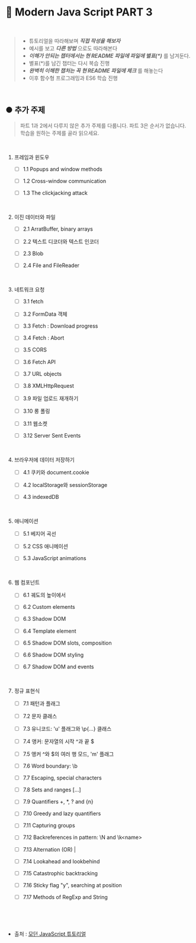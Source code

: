 # 📃 Modern Java Script PART 3

<br />

>   * 튜토리얼을 따라해보며 _**직접 작성을 해보자**_
>   * 예시를 보고 _**다른 방법**_ 으로도 따라해본다
>   * _**이해가 안되는 챕터에서는 현 README 파일에 파일에 별표(*)**_ 를 남겨둔다.
>   * 별표(*)를 남긴 챕터는 다시 복습 진행
>   * _**완벽히 이해한 챕처는 꼭 현 README 파일에 체크**_ 를 해놓는다
>   * 이후 함수형 프로그래밍과 ES6 학습 진행

<br />

## ● 추가 주제

> 파트 1과 2에서 다루지 않은 추가 주제를 다룹니다. 파트 3은 순서가 없습니다. 학습을 원하는 주제를 골라 읽으세요.

<br>

1. 프레임과 윈도우

    * [ ] 1.1 Popups and window methods
    * [ ] 1.2 Cross-window communication
    * [ ] 1.3 The clickjacking attack
    

<br>

2. 이진 데이터와 파일

    * [ ] 2.1 ArratBuffer, binary arrays
    * [ ] 2.2 텍스트 디코더와 텍스트 인코더
    * [ ] 2.3 Blob
    * [ ] 2.4 File and FileReader
        

<br>

3. 네트워크 요청

    * [ ] 3.1 fetch
    * [ ] 3.2 FormData 객체
    * [ ] 3.3 Fetch : Download progress
    * [ ] 3.4 Fetch : Abort
    * [ ] 3.5 CORS
    * [ ] 3.6 Fetch API
    * [ ] 3.7 URL objects
    * [ ] 3.8 XMLHttpRequest
    * [ ] 3.9 파일 업로드 재개하기
    * [ ] 3.10 롱 폴링
    * [ ] 3.11 웹소켓
    * [ ] 3.12 Server Sent Events
    

<br>

4. 브라우저에 데이터 저장하기

    * [ ] 4.1 쿠키와 document.cookie
    * [ ] 4.2 localStorage와 sessionStorage
    * [ ] 4.3 indexedDB
    

<br>

5. 애니메이션

    * [ ] 5.1 베지어 곡선
    * [ ] 5.2 CSS 애니메이션
    * [ ] 5.3 JavaScript animations


<br>

6. 웹 컴포넌트

    * [ ] 6.1 궤도의 높이에서
    * [ ] 6.2 Custom elements
    * [ ] 6.3 Shadow DOM
    * [ ] 6.4 Template element
    * [ ] 6.5 Shadow DOM slots, composition
    * [ ] 6.6 Shadow DOM styling
    * [ ] 6.7 Shadow DOM and events


<br>

7. 정규 표현식

    * [ ] 7.1 패턴과 플래그
    * [ ] 7.2 문자 클래스
    * [ ] 7.3 유니코드: 'u' 플래그와 \p{...} 클래스
    * [ ] 7.4 앵커: 문자열의 시작 ^과 끝 $
    * [ ] 7.5 앵커 ^와 $의 여러 행 모드, 'm' 플래그
    * [ ] 7.6 Word boundary: \b
    * [ ] 7.7 Escaping, special characters
    * [ ] 7.8 Sets and ranges [...]
    * [ ] 7.9 Quantifiers +, *, ? and {n}
    * [ ] 7.10 Greedy and lazy quantifiers
    * [ ] 7.11 Capturing groups
    * [ ] 7.12 Backreferences in pattern: \N and \k&lt;name&gt;
    * [ ] 7.13 Alternation (OR) |
    * [ ] 7.14 Lookahead and lookbehind
    * [ ] 7.15 Catastrophic backtracking
    * [ ] 7.16 Sticky flag "y", searching at position
    * [ ] 7.17 Methods of RegExp and String         



<br>
<br>
<br>

- 출처 :  [모던 JavaScript 튜토리얼](https://ko.javascript.info/)